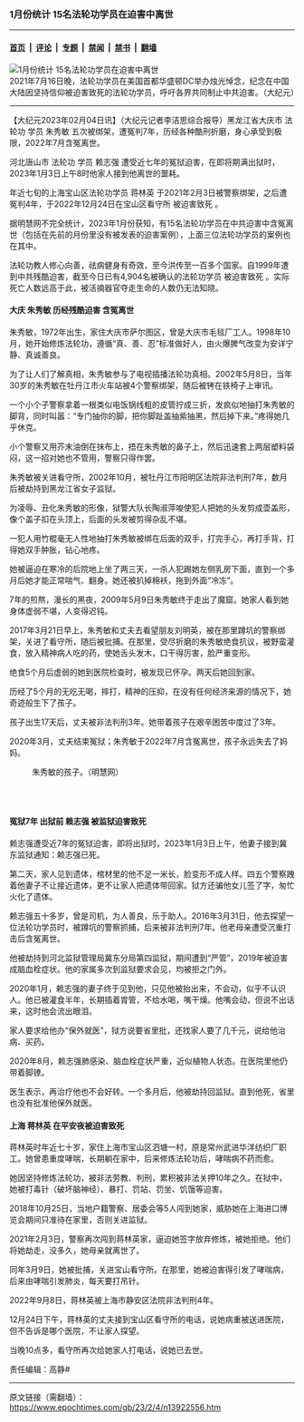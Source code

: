 ### 1月份统计 15名法轮功学员在迫害中离世

---

#### [首页](../../../..?n13922556) &nbsp;|&nbsp; [评论](../../../../../epoch-comment?n13922556) &nbsp;|&nbsp; [专题](../../../../../epoch-special?n13922556) &nbsp;|&nbsp; [禁闻](../../../../../epoch-news?n13922556) &nbsp;|&nbsp; [禁书](../../../../../books?n13922556) &nbsp;|&nbsp; [翻墙](https://github.com/gfw-breaker/nogfw/blob/master/README.md?n13922556)


<div><img alt="1月份统计 15名法轮功学员在迫害中离世" class="attachment-djy_600_400 size-djy_600_400 wp-post-image" src="https://i.epochtimes.com/assets/uploads/2021/07/id13114448-2021-7-17-washington-dc-candle-vigil-720_06-600x400.jpeg"/>
<div class="caption">
 2021年7月16日晚，法轮功学员在美国首都华盛顿DC举办烛光悼念，纪念在中国大陆因坚持信仰被迫害致死的法轮功学员，呼吁各界共同制止中共迫害。（大纪元）
</div></div><hr/><div class="post_content" id="artbody" itemprop="articleBody">
 <!-- article content begin -->
 <p>
  【大纪元2023年02月04日讯】（大纪元记者李洁思综合报导）黑龙江省大庆市
  <ok href="https://www.epochtimes.com/gb/tag/%E6%B3%95%E8%BD%AE%E5%8A%9F.html">
   法轮功
  </ok>
  学员
  <ok href="https://www.epochtimes.com/gb/tag/%E6%9C%B1%E7%A7%80%E6%95%8F.html">
   朱秀敏
  </ok>
  五次被绑架，遭冤判7年，历经各种酷刑折磨，身心承受到极限，2022年7月含冤离世。
 </p>
 <p>
  河北唐山市
  <ok href="https://www.epochtimes.com/gb/tag/%E6%B3%95%E8%BD%AE%E5%8A%9F.html">
   法轮功
  </ok>
  学员
  <ok href="https://www.epochtimes.com/gb/tag/%E8%B5%96%E5%BF%97%E5%BC%BA.html">
   赖志强
  </ok>
  遭受近七年的冤狱迫害，在即将期满出狱时，2023年1月3日上午8时他家人接到他离世的噩耗。
 </p>
 <p>
  年近七旬的上海宝山区法轮功学员
  <ok href="https://www.epochtimes.com/gb/tag/%E8%92%8B%E6%9E%97%E8%8B%B1.html">
   蒋林英
  </ok>
  于2021年2月3日被警察绑架，之后遭冤判4年，于2022年12月24日在宝山区看守所
  <ok href="https://www.epochtimes.com/gb/tag/%E8%A2%AB%E8%BF%AB%E5%AE%B3%E8%87%B4%E6%AD%BB.html">
   被迫害致死
  </ok>
  。
 </p>
 <p>
  据明慧网不完全统计，2023年1月份获知，有15名法轮功学员在中共迫害中含冤离世（包括在先前的月份里没有被发表的迫害案例），上面三位法轮功学员的案例也在其中。
 </p>
 <p>
  法轮功教人修心向善，祛病健身有奇效，至今洪传至一百多个国家。自1999年遭到中共残酷迫害，截至今日已有4,904名被确认的法轮功学员
  <ok href="https://www.epochtimes.com/gb/tag/%E8%A2%AB%E8%BF%AB%E5%AE%B3%E8%87%B4%E6%AD%BB.html">
   被迫害致死
  </ok>
  。实际死亡人数远高于此，被活摘器官夺走生命的人数仍无法知晓。
 </p>
 <h4>
  大庆
  <ok href="https://www.epochtimes.com/gb/tag/%E6%9C%B1%E7%A7%80%E6%95%8F.html">
   朱秀敏
  </ok>
  历经残酷迫害 含冤离世
 </h4>
 <p>
  朱秀敏，1972年出生，家住大庆市萨尔图区，曾是大庆市毛毯厂工人。1998年10月，她开始修炼法轮功，遵循“真、善、忍”标准做好人，由火爆脾气改变为安详宁静、真诚善良。
 </p>
 <p>
  为了让人们了解真相，朱秀敏参与了电视插播法轮功真相。2002年5月8日，当年30岁的朱秀敏在牡丹江市火车站被4个警察绑架，随后被铐在铁椅子上审讯。
 </p>
 <p>
  一个小个子警察拿着一根类似电饭锅线粗的皮管拧成三折，发疯似地抽打朱秀敏的脚背，同时叫嚣：“专门抽你的脚，把你脚趾盖抽紫抽黑，然后掉下来。”疼得她几乎休克。
 </p>
 <p>
  小个警察又用芥末油倒在抹布上，捂在朱秀敏的鼻子上，然后迅速套上两层塑料袋闷，这一招对她也不管用，警察只得作罢。
 </p>
 <p>
  朱秀敏被关进看守所，2002年10月，被牡丹江市阳明区法院非法判刑7年，数月后被劫持到黑龙江省女子监狱。
 </p>
 <p>
  为凌辱、丑化朱秀敏的形像，狱警大队长陶淑萍唆使犯人把她的头发剪成壶盖形，像个盖子扣在头顶上，后面的头发被剪得杂乱不堪。
 </p>
 <p>
  一犯人用竹棍毫无人性地抽打朱秀敏被绑在后面的双手，打完手心，再打手背，打得她双手肿胀，钻心地疼。
 </p>
 <p>
  她被逼迫在寒冷的后院地上坐了两三天，一杀人犯踢她左侧乳房下面，直到一个多月后她才能正常喘气、翻身。她还被扒掉棉袄，拖到外面“冷冻”。
 </p>
 <p>
  7年的煎熬，漫长的黑夜，2009年5月9日朱秀敏终于走出了魔窟。她家人看到她身体虚弱不堪，人变得迟钝。
 </p>
 <p>
  2017年3月21日早上，朱秀敏和丈夫去看望朋友刘明英，被在那里蹲坑的警察绑架，关进了看守所，随后被批捕。在那里，受尽折磨的朱秀敏绝食抗议，被野蛮灌食，放入精神病人吃的药，使她舌头发木，口干得厉害，脸严重变形。
 </p>
 <p>
  绝食5个月后虚弱的她到医院检查时，被发现已怀孕。两天后她回到家。
 </p>
 <p>
  历经了5个月的无吃无喝，摔打，精神的压抑，在没有任何经济来源的情况下，她奇迹般生下了孩子。
 </p>
 <p>
  孩子出生17天后，丈夫被非法判刑3年。她带着孩子在艰辛困苦中度过了3年。
 </p>
 <p>
  2020年3月，丈夫结束冤狱；朱秀敏于2022年7月含冤离世，孩子永远失去了妈妈。
 </p>
 <figure aria-describedby="caption-attachment-13922616" class="wp-caption aligncenter" id="attachment_13922616" style="width: 168px">
  <ok href="https://i.epochtimes.com/assets/uploads/2023/02/id13922616-2023-1-17-zhu-xiumin-baby.jpg" target="_blank">
   <img alt="" class="size-full wp-image-13922616" src="https://i.epochtimes.com/assets/uploads/2023/02/id13922616-2023-1-17-zhu-xiumin-baby.jpg"/>
  </ok>
  <br/><figcaption class="wp-caption-text" id="caption-attachment-13922616">
   朱秀敏的孩子。（明慧网）
  </figcaption><br/>
 </figure><br/>
 <h4>
  冤狱7年 出狱前
  <ok href="https://www.epochtimes.com/gb/tag/%E8%B5%96%E5%BF%97%E5%BC%BA.html">
   赖志强
  </ok>
  被监狱迫害致死
 </h4>
 <p>
  赖志强遭受近7年的冤狱迫害，即将出狱时，2023年1月3日上午，他妻子接到冀东监狱通知：赖志强已死。
 </p>
 <p>
  第二天，家人见到遗体，棺材里的他不足一米长，脸变形不成人样。四五个警察跩着他妻子不让接近遗体，更不让家人把遗体带回家。狱方还骗他女儿签了字，匆忙火化了遗体。
 </p>
 <p>
  赖志强五十多岁，曾是司机，为人善良，乐于助人。2016年3月31日，他去探望一位法轮功学员时，被蹲坑的警察抓捕，后来被非法判刑7年。他老母亲遭受沉重打击后含冤离世。
 </p>
 <p>
  他被劫持到河北监狱管理局冀东分局第四监狱，期间遭到“严管”，2019年被迫害成脑血栓症状。他的家属多次到监狱要求会见，均被拒之门外。
 </p>
 <p>
  2020年1月，赖志强的妻子终于见到他，只见他被抬出来，不会动，似乎不认识人。他已被灌食半年，长期插着胃管，不给水喝，嘴干燥。他嘴会动，但说不出话来，这时他会流出眼泪。
 </p>
 <p>
  家人要求给他办“保外就医”，狱方说要省里批，还找家人要了几千元，说给他治病、买药。
 </p>
 <p>
  2020年8月，赖志强肺感染、脑血栓症状严重，近似植物人状态。在医院里他仍带着脚镣。
 </p>
 <p>
  医生表示，再治疗他也不会好转。一个多月后，他被劫持回监狱。直到他死，省里也没有批准他保外就医。
 </p>
 <h4>
  上海
  <ok href="https://www.epochtimes.com/gb/tag/%E8%92%8B%E6%9E%97%E8%8B%B1.html">
   蒋林英
  </ok>
  在平安夜被迫害致死
 </h4>
 <p>
  蒋林英时年近七十岁，家住上海市宝山区泗塘一村，原是常州武进华洋纺织厂职工。她曾患重度哮喘，长期躺在家中，后来修炼法轮功后，哮喘病不药而愈。
 </p>
 <p>
  她因坚持修炼法轮功，被非法劳教、判刑，累积被非法关押10年之久。在狱中，她被打毒针（破坏脑神经）、暴打、罚站、罚坐、饥饿等迫害。
 </p>
 <p>
  2018年10月25日，当地户籍警察、居委会等5人闯到她家，威胁她在上海进口博览会期间只准待在家里，否则关进监狱。
 </p>
 <p>
  2021年2月3日，警察再次闯到蒋林英家，逼迫她签字放弃修炼，被她拒绝。他们将她劫走，没多久，她母亲就离世了。
 </p>
 <p>
  同年3月9日，她被批捕，关进宝山看守所。在那里，她被迫害得引发了哮喘病，后来由哮喘引发肺炎，每天要打吊针。
 </p>
 <p>
  2022年9月8日，蒋林英被上海市静安区法院非法判刑4年。
 </p>
 <p>
  12月24日下午，蒋林英的丈夫接到宝山区看守所的电话，说她病重被送进医院，但不告诉是哪个医院，不让家人探望。
 </p>
 <p>
  当晚10点多，看守所再次给她家人打电话，说她已去世。
 </p>
 <p>
  责任编辑：高静#
 </p>
 <!-- article content end -->
 <div id="below_article_ad">
 </div>
</div>


---

原文链接（需翻墙）：https://www.epochtimes.com/gb/23/2/4/n13922556.htm